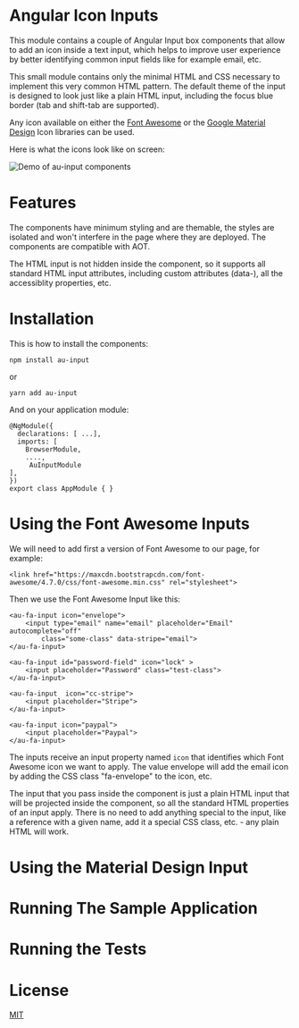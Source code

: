 # Angular Icon Inputs 

This module contains a couple of Angular Input box components that allow to add an icon inside a text input, which helps to improve user experience by better identifying common input fields like for example email, etc.

This small module contains only the minimal HTML and CSS necessary to implement this very common HTML pattern. The default theme of the input is designed to look just like a plain HTML input, including the focus blue border (tab and shift-tab are supported).



Any icon available on either the [Font Awesome](http://fontawesome.io) or the [Google Material Design](https://material.io/icons/) Icon libraries can be used.

Here is what the icons look like on screen:

![Demo of au-input components](https://raw.githubusercontent.com/angular-university/au-input/master/images/icons-demo.png)

# Features

The components have minimum styling and are themable, the styles are isolated and won't interfere in the page where they are deployed. The components are compatible with AOT.

The HTML input is not hidden inside the component, so it supports all standard HTML input attributes, including custom attributes (data-), all the accessiblity properties, etc.


# Installation

This is how to install the components:

    npm install au-input

or 

    yarn add au-input

And on your application module:

    @NgModule({
      declarations: [ ...],
      imports: [
        BrowserModule,
        ....,
         AuInputModule
    ],
    })
    export class AppModule { }


# Using the Font Awesome Inputs

We will need to add first a version of Font Awesome to our page, for example:

    <link href="https://maxcdn.bootstrapcdn.com/font-awesome/4.7.0/css/font-awesome.min.css" rel="stylesheet">

Then we use the Font Awesome Input like this:

    <au-fa-input icon="envelope">
        <input type="email" name="email" placeholder="Email" autocomplete="off" 
            class="some-class" data-stripe="email">
    </au-fa-input>

    <au-fa-input id="password-field" icon="lock" >
        <input placeholder="Password" class="test-class">
    </au-fa-input>

    <au-fa-input  icon="cc-stripe">
        <input placeholder="Stripe">
    </au-fa-input>

    <au-fa-input icon="paypal">
        <input placeholder="Paypal">
    </au-fa-input>

The inputs receive an input property named `icon` that identifies which Font Awesome icon we want to apply. The value envelope will add the email icon by adding the CSS class "fa-envelope" to the icon, etc.

The input that you pass inside the component is just a plain HTML input that will be projected inside the component, so all the standard HTML properties of an input apply. There is no need to add anything special to the input, like a reference with a given name, add it a special CSS class, etc.  - any plain HTML will work.

# Using the Material Design Input





# Running The Sample Application


# Running the Tests 


# License 

[MIT](https://opensource.org/licenses/MIT)






